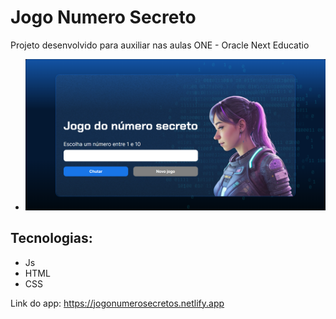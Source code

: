# Jogo Numero Secreto

Projeto desenvolvido para auxiliar nas aulas ONE - Oracle Next Educatio
- ![alt text](./img/tela_jogo.png)


## Tecnologias:
- Js
- HTML
- CSS


Link do app: https://jogonumerosecretos.netlify.app